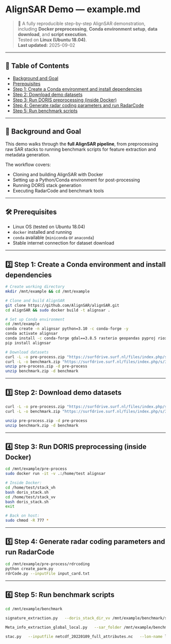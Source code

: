 # AlignSAR Demo — example.md

> 🚀 A fully reproducible step-by-step AlignSAR demonstration, including **Docker preprocessing**, **Conda environment setup**, **data download**, and **script execution**.  
> Tested on **Linux (Ubuntu 18.04)**.  
> **Last updated:** 2025-09-02

---

## 🧭 Table of Contents

- [Background and Goal](#background-and-goal)  
- [Prerequisites](#prerequisites)  
- [Step 1: Create a Conda environment and install dependencies](#step-1-create-a-conda-environment-and-install-dependencies)  
- [Step 2: Download demo datasets](#step-2-download-demo-datasets)  
- [Step 3: Run DORIS preprocessing (inside Docker)](#step-3-run-doris-preprocessing-inside-docker)  
- [Step 4: Generate radar coding parameters and run RadarCode](#step-4-generate-radar-coding-parameters-and-run-radarcode)  
- [Step 5: Run benchmark scripts](#step-5-run-benchmark-scripts)  

---

<a id="background-and-goal"></a>
## 📌 Background and Goal

This demo walks through the **full AlignSAR pipeline**, from preprocessing raw SAR stacks to running benchmark scripts for feature extraction and metadata generation.  

The workflow covers:
- Cloning and building AlignSAR with Docker
- Setting up a Python/Conda environment for post-processing
- Running DORIS stack generation
- Executing RadarCode and benchmark tools

---

<a id="prerequisites"></a>
## 🛠 Prerequisites

- Linux OS (tested on Ubuntu 18.04)
- `docker` installed and running
- `conda` available (`miniconda` or `anaconda`)
- Stable internet connection for dataset download

---

<a id="step-1-create-a-conda-environment-and-install-dependencies"></a>
## 2️⃣ Step 1: Create a Conda environment and install dependencies

```bash
# Create working directory
mkdir /mnt/example && cd /mnt/example

# Clone and build AlignSAR
git clone https://github.com/AlignSAR/alignSAR.git
cd alignSAR && sudo docker build -t alignsar .

# Set up Conda environment
cd /mnt/example
conda create -n alignsar python=3.10 -c conda-forge -y
conda activate alignsar
conda install -c conda-forge gdal==3.8.5 rasterio geopandas pyproj rioxarray -y
pip install alignsar

# Download datasets
curl -L -o pre-process.zip "https://surfdrive.surf.nl/files/index.php/s/TfqPqI7HTWeKCh7/download"
curl -L -o benchmark.zip "https://surfdrive.surf.nl/files/index.php/s/3J1f2m1nT4vG3eE/download"
unzip pre-process.zip -d pre-process
unzip benchmark.zip -d benchmark
```

---

<a id="step-2-download-demo-datasets"></a>
## 3️⃣ Step 2: Download demo datasets

```bash
curl -L -o pre-process.zip "https://surfdrive.surf.nl/files/index.php/s/TfqPqI7HTWeKCh7/download"
curl -L -o benchmark.zip "https://surfdrive.surf.nl/files/index.php/s/3J1f2m1nT4vG3eE/download"

unzip pre-process.zip -d pre-process
unzip benchmark.zip -d benchmark
```

---

<a id="step-3-run-doris-preprocessing-inside-docker"></a>
## 4️⃣ Step 3: Run DORIS preprocessing (inside Docker)

```bash
cd /mnt/example/pre-process
sudo docker run -it -v .:/home/test alignsar

# Inside Docker:
cd /home/test/stack_vh
bash doris_stack.sh
cd /home/test/stack_vv
bash doris_stack.sh
exit

# Back on host:
sudo chmod -R 777 *
```

---

<a id="step-4-generate-radar-coding-parameters-and-run-radarcode"></a>
## 5️⃣ Step 4: Generate radar coding parameters and run RadarCode

```bash
cd /mnt/example/pre-process/rdrcoding
python create_parm.py
rdrCode.py --inputFile input_card.txt
```

---

<a id="step-5-run-benchmark-scripts"></a>
## 6️⃣ Step 5: Run benchmark scripts

```bash
cd /mnt/example/benchmark

signature_extraction.py   --doris_stack_dir_vv /mnt/example/benchmark/stack_vv   --doris_stack_dir_vh /mnt/example/benchmark/stack_vh   --master_date 20220214   --crop_first_line 500   --crop_last_line 1440   --crop_first_pixel 16000   --crop_last_pixel 18350   --lines_full 2842   --pixels_full 22551   --netcdf_lines 2350   --netcdf_pixels 940   --lam_file /mnt/example/benchmark/stack_vv/lam.raw   --phi_file /mnt/example/benchmark/stack_vv/phi.raw   --sar_folder_path /mnt/example/benchmark/unzipped_SAR_data   --max_images 30

Meta_info_extraction_global_local.py   --sar_folder /mnt/example/benchmark/unzipped_SAR_data/   --folder_num 0   --xml_num 0   --lon_max 6.6342616   --lon_min 6.4574795   --lat_max 53.12726   --lat_min 53.12726   --master_date 20220214   --crp_list '[500, 1440, 16000, 18350]'

stac.py   --inputfile netcdf_20220109_full_attributes.nc   --lon-name lon.tif   --lat-name lat.tif   --num-x 10   --num-y 10
```
